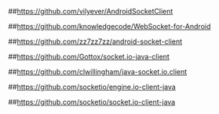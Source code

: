 ##https://github.com/vilyever/AndroidSocketClient


##https://github.com/knowledgecode/WebSocket-for-Android

##https://github.com/zz7zz7zz/android-socket-client

##https://github.com/Gottox/socket.io-java-client

##https://github.com/clwillingham/java-socket.io.client

##https://github.com/socketio/engine.io-client-java

##https://github.com/socketio/socket.io-client-java
